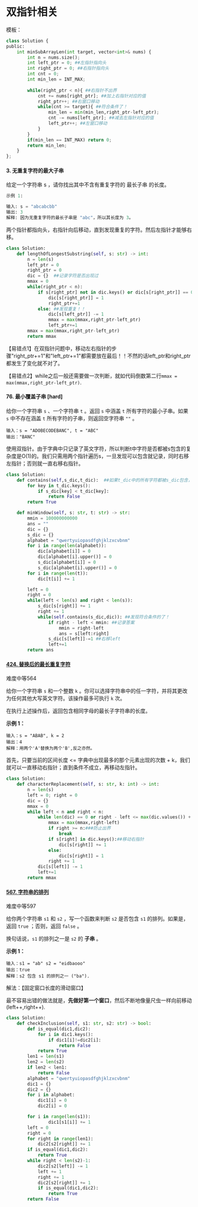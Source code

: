 # 双指针相关

模板：

```python
class Solution {
public:
    int minSubArrayLen(int target, vector<int>& nums) {
        int n = nums.size();
        int left_ptr = 0; ##左指针指向头
        int right_ptr = 0; ##右指针指向头
        int cnt = 0;
        int min_len = INT_MAX;
    
        while(right_ptr < n){ ##右指针不出界
            cnt += nums[right_ptr]; ##加上右指针对应的值
            right_ptr++; ##右窗口移动
            while(cnt >= target){ ##符合条件了！
                min_len = min(min_len,right_ptr-left_ptr);
                cnt -= nums[left_ptr]; ##减去左指针对应的值
                left_ptr++; ##左窗口移动
            }
        }
        if(min_len == INT_MAX) return 0;
        return min_len;
    }
};
```


#### 3. 无重复字符的最大子串

给定一个字符串 s ，请你找出其中不含有重复字符的 最长子串 的长度。

```python
示例 1:

输入: s = "abcabcbb"
输出: 3 
解释: 因为无重复字符的最长子串是 "abc"，所以其长度为 3。
```



两个指针都指向头，右指针向后移动，直到发现重复的字符。然后左指针才能够右移。

```python
class Solution:
    def lengthOfLongestSubstring(self, s: str) -> int:
        n = len(s)
        left_ptr = 0
        right_ptr = 0
        dic = {}  ##记录字符是否出现过
        mmax = 0
        while(right_ptr < n):
            if s[right_ptr] not in dic.keys() or dic[s[right_ptr]] == 0: ##没出现
                dic[s[right_ptr]] = 1  
                right_ptr+=1  
            else: ##发现重复！！
                dic[s[left_ptr]] -= 1
                mmax = max(mmax,right_ptr-left_ptr)
                left_ptr+=1
        mmax = max(mmax,right_ptr-left_ptr)
        return mmax
```

【易错点1】在双指针问题中，移动左右指针的步骤"right_ptr+=1"和"left_ptr+=1"都需要放在最后！！不然的话left_ptr和right_ptr都发生了变化就不对了。

【易错点2】while之后一般还需要做一次判断，就如代码倒数第二行`mmax = max(mmax,right_ptr-left_ptr)`.



#### 76. 最小覆盖子串 [hard]

给你一个字符串 `s` 、一个字符串 `t` 。返回 `s` 中涵盖 `t` 所有字符的最小子串。如果 `s` 中不存在涵盖 `t` 所有字符的子串，则返回空字符串 `""` 。

```
输入：s = "ADOBECODEBANC", t = "ABC"
输出："BANC"
```



使用双指针。由于字典中只记录了英文字符，所以判断t中字符是否都被s包含的复杂度是O(1)的。我们只需用两个指针遍历s，一旦发现可以包含就记录，同时右移左指针；否则就一直右移右指针。

```python
class Solution:
    def contains(self,s_dic,t_dic):  ##如果t_dic中的所有字符都被s_dic包含，返回true
        for key in t_dic.keys():
            if s_dic[key] < t_dic[key]:
                return False
        return True

    def minWindow(self, s: str, t: str) -> str:
        mmin = 100000000000
        ans = ""
        dic = {}
        s_dic = {}
        alphabet = "qwertyuiopasdfghjklzxcvbnm"
        for i in range(len(alphabet)):
            dic[alphabet[i]] = 0
            dic[alphabet[i].upper()] = 0
            s_dic[alphabet[i]] = 0
            s_dic[alphabet[i].upper()] = 0
        for i in range(len(t)):
            dic[t[i]] += 1

        left = 0
        right = 0
        while(left < len(s) and right < len(s)):
            s_dic[s[right]] += 1
            right += 1
            while(self.contains(s_dic,dic)): ##发现符合条件的了！
                if right - left < mmin: ##记录答案
                    mmin = right-left
                    ans = s[left:right]
                s_dic[s[left]]-=1 ##右移left
                left+=1
        return ans
```





#### [424. 替换后的最长重复字符](https://leetcode-cn.com/problems/longest-repeating-character-replacement/)

难度中等564

给你一个字符串 `s` 和一个整数 `k` 。你可以选择字符串中的任一字符，并将其更改为任何其他大写英文字符。该操作最多可执行 `k` 次。

在执行上述操作后，返回包含相同字母的最长子字符串的长度。

 

**示例 1：**

```
输入：s = "ABAB", k = 2
输出：4
解释：用两个'A'替换为两个'B',反之亦然。
```

首先，只要当前的区间长度 <= 字典中出现最多的那个元素出现的次数 + k，我们就可以一直移动右指针；直到条件不成立，再移动左指针。

```python
class Solution:
    def characterReplacement(self, s: str, k: int) -> int:
        n = len(s)
        left = 0; right = 0
        dic = {}
        mmax = 0
        while left < n and right < n:
            while len(dic) == 0 or right - left <= max(dic.values()) + k:
                mmax = max(mmax,right-left)
                if right >= n:###防止出界
                    break
                if s[right] in dic.keys():##移动右指针
                    dic[s[right]] += 1
                else:
                    dic[s[right]] = 1
                right += 1
            dic[s[left]] -= 1
            left+=1
        return mmax
```





#### [567. 字符串的排列](https://leetcode-cn.com/problems/permutation-in-string/)

难度中等597

给你两个字符串 `s1` 和 `s2` ，写一个函数来判断 `s2` 是否包含 `s1` 的排列。如果是，返回 `true` ；否则，返回 `false` 。

换句话说，`s1` 的排列之一是 `s2` 的 **子串** 。

**示例 1：**

```
输入：s1 = "ab" s2 = "eidbaooo"
输出：true
解释：s2 包含 s1 的排列之一 ("ba").
```

解法：【固定窗口长度的滑动窗口】

最不容易出错的做法就是，**先做好第一个窗口**，然后不断地像量尺虫一样向前移动(left++,right++).

```python
class Solution:
    def checkInclusion(self, s1: str, s2: str) -> bool:
        def is_equal(dic1,dic2):
            for i in dic1.keys():
                if dic1[i]!=dic2[i]:
                    return False
            return True
        len1 = len(s1)
        len2 = len(s2)
        if len2 < len1:
            return False
        alphabet = "qwertyuiopasdfghjklzxcvbnm"
        dic1 = {}
        dic2 = {}
        for i in alphabet:
            dic1[i] = 0
            dic2[i] = 0

        for i in range(len(s1)):
                dic1[s1[i]] += 1
        left = 0
        right = 0
        for right in range(len1):
            dic2[s2[right]] += 1
        if is_equal(dic1,dic2):
            return True
        while right < len(s2)-1:
            dic2[s2[left]] -= 1
            left += 1
            right += 1
            dic2[s2[right]] += 1
            if is_equal(dic1,dic2):
                return True
        return False
```

